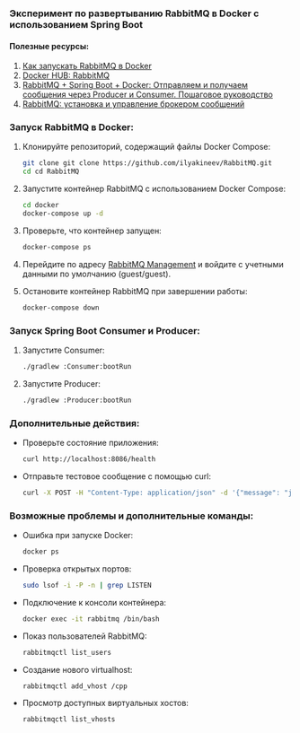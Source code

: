 ### Эксперимент по развертыванию RabbitMQ в Docker с использованием Spring Boot

#### Полезные ресурсы:
1. [Как запускать RabbitMQ в Docker](https://habr.com/ru/companies/slurm/articles/704208/)
2. [Docker HUB: RabbitMQ](https://hub.docker.com/_/rabbitmq)
3. [RabbitMQ + Spring Boot + Docker: Отправляем и получаем сообщения через Producer и Consumer. Пошаговое руководство](https://habr.com/ru/articles/703352/)
4. [RabbitMQ: установка и управление брокером сообщений](https://ploshadka.net/rabbitmq-ustanovka-i-upravleniem-brokerom-soobshhenijj/)

### Запуск RabbitMQ в Docker:

1. Клонируйте репозиторий, содержащий файлы Docker Compose:
   ```bash
   git clone git clone https://github.com/ilyakineev/RabbitMQ.git
   cd cd RabbitMQ
   ```

2. Запустите контейнер RabbitMQ с использованием Docker Compose:
   ```bash
   cd docker
   docker-compose up -d
   ```

3. Проверьте, что контейнер запущен:
   ```bash
   docker-compose ps
   ```

4. Перейдите по адресу [RabbitMQ Management](http://localhost:15672/) и войдите с учетными данными по умолчанию (guest/guest).

5. Остановите контейнер RabbitMQ при завершении работы:
   ```bash
   docker-compose down
   ```

### Запуск Spring Boot Consumer и Producer:

1. Запустите Consumer:
   ```bash
   ./gradlew :Consumer:bootRun
   ```

2. Запустите Producer:
   ```bash
   ./gradlew :Producer:bootRun
   ```

### Дополнительные действия:

- Проверьте состояние приложения:
   ```bash
   curl http://localhost:8086/health
   ```

- Отправьте тестовое сообщение с помощью curl:
   ```bash
   curl -X POST -H "Content-Type: application/json" -d '{"message": "just text", "routingKey": "testRoutingKey"}' http://localhost:8086/send
   ```

### Возможные проблемы и дополнительные команды:

- Ошибка при запуске Docker:
   ```bash
   docker ps
   ```

- Проверка открытых портов:
   ```bash
   sudo lsof -i -P -n | grep LISTEN
   ```

- Подключение к консоли контейнера:
   ```bash
   docker exec -it rabbitmq /bin/bash
   ```

- Показ пользователей RabbitMQ:
   ```bash
   rabbitmqctl list_users
   ```

- Создание нового virtualhost:
   ```bash
   rabbitmqctl add_vhost /cpp
   ```

- Просмотр доступных виртуальных хостов:
   ```bash
   rabbitmqctl list_vhosts
   ```